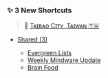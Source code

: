 ### ✨ 3 New Shortcuts

> 📍 [Tᴀɪʙᴀᴏ Cɪᴛʏ, Tᴀɪᴡᴀɴ 🇹🇼](https://www.google.com/maps/place/Taibao%20City,%20Taiwan)

* [Shared (3)](https://shortcutomation.com/gallery/shared)

    * [Evergreen Lists](https://shortcutomation.com/gallery/shared/evergreen-lists)
    * [Weekly Mindware Update](https://shortcutomation.com/gallery/shared/weekly-mindware-update)
    * [Brain Food](https://shortcutomation.com/gallery/shared/brain-food)

